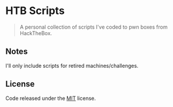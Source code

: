 # HTB Scripts

> A personal collection of scripts I've coded to pwn boxes from HackTheBox.

## Notes

I'll only include scripts for retired machines/challenges.

## License

Code released under the [MIT](LICENSE) license.

